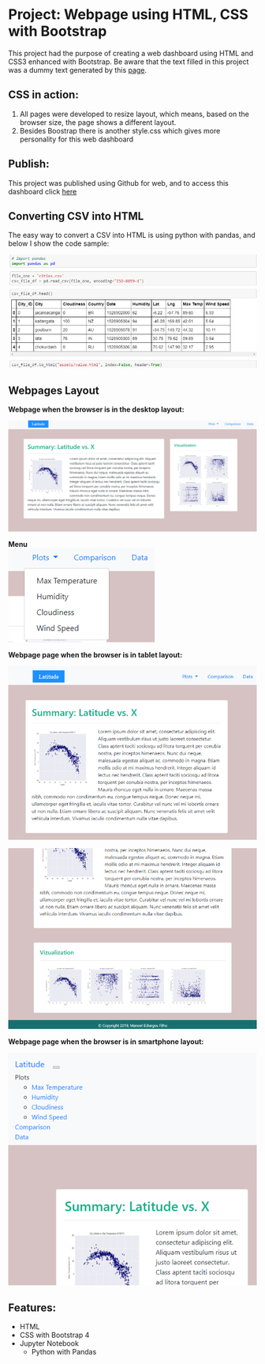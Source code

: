 # Project: Webpage using HTML, CSS with Bootstrap

This project had the purpose of creating a web dashboard using HTML and CSS3 enhanced with Bootstrap. Be aware that the text filled in this project was a dummy text generated by this [page](https://www.lipsum.com/). 

## CSS in action:

1. All pages were developed to resize layout, which means, based on the browser size, the page shows a different layout.
1. Besides Boostrap there is another style.css which gives more personality for this web dashboard

## Publish:

This project was published using Github for web, and to access this dashboard click [here](https://manoelbritto.github.io/Web-Visualization-Dashboard/index.html)


## Converting CSV into HTML

The easy way to convert a CSV into HTML is using python with pandas, and below I show the code sample:

![page](images/convert_csv_html.PNG)

## Webpages Layout

**Webpage when the browser is in the desktop layout:**

![page](images/front_page.png)

**Menu**<br>
![page](images/menu_content.png)

**Webpage page when the browser is in tablet layout:**

![page](images/tablet_layout1.PNG)

![page](images/tablet_layout2.PNG)

**Webpage page when the browser is in smartphone layout:**

![page](images/menu_layout_change.png)

## Features:
* HTML
* CSS with Bootstrap 4
* Jupyter Notebook
  * Python with Pandas
